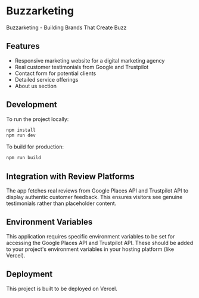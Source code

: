 # Buzzarketing

Buzzarketing - Building Brands That Create Buzz

## Features

- Responsive marketing website for a digital marketing agency
- Real customer testimonials from Google and Trustpilot
- Contact form for potential clients
- Detailed service offerings
- About us section

## Development

To run the project locally:

```bash
npm install
npm run dev
```

To build for production:

```bash
npm run build
```

## Integration with Review Platforms

The app fetches real reviews from Google Places API and Trustpilot API to display authentic customer feedback. This ensures visitors see genuine testimonials rather than placeholder content.

## Environment Variables

This application requires specific environment variables to be set for accessing the Google Places API and Trustpilot API. These should be added to your project's environment variables in your hosting platform (like Vercel).

## Deployment

This project is built to be deployed on Vercel.
